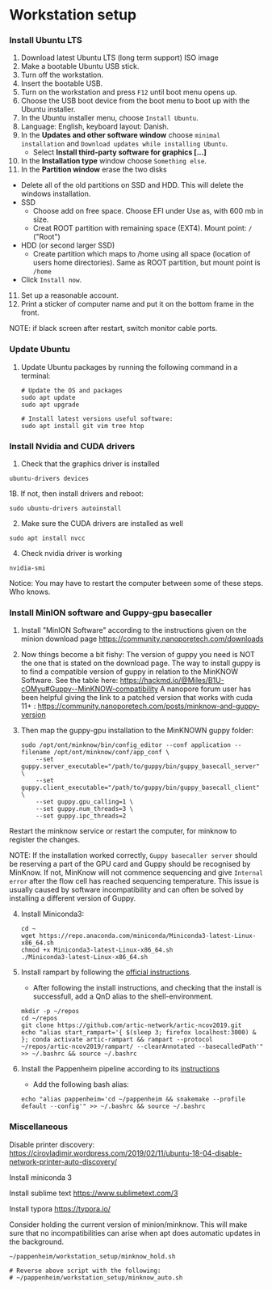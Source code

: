 # Workstation setup

### Install Ubuntu LTS


1. Download latest Ubuntu LTS (long term support) ISO image
2. Make a bootable Ubuntu USB stick.
3. Turn off the workstation.
4. Insert the bootable USB.
5. Turn on the workstation and press `F12` until boot menu opens up.
6. Choose the USB boot device from the boot menu to boot up with the Ubuntu installer.
7. In the Ubuntu installer menu, choose `Install Ubuntu`.
8. Language: English, keyboard layout: Danish.
7. In the **Updates and other software window** choose `minimal installation` and `Download updates while installing Ubuntu`.
   * Select **Install third-party software for graphics [...]**
9. In the **Installation type** window choose `Something else`.
10. In the **Partition window** erase the two disks
   * Delete all of the old partitions on SSD and HDD. This will delete the windows installation.
   * SSD
     * Choose add on free space. Choose EFI under Use as, with 600 mb in size.
     * Creat ROOT partition with remaining space (EXT4). Mount point: `/` ("Root")
   * HDD (or second larger SSD)
     * Create partition which maps to /home using all space (location of users home directories). Same as ROOT partition, but mount point is `/home`
   * Click `Install now`.
11. Set up a reasonable account. 
12. Print a sticker of computer name and put it on the bottom frame in the front.

NOTE: if black screen after restart, switch monitor cable ports.

### Update Ubuntu

1. Update Ubuntu packages by running the following command in a terminal:
   ```
   # Update the OS and packages
   sudo apt update
   sudo apt upgrade
   
   # Install latest versions useful software:
   sudo apt install git vim tree htop
   ```


### Install Nvidia and CUDA drivers




1. Check that the graphics driver is installed
  ```
  ubuntu-drivers devices
  ```

1B. If not, then install drivers and reboot:
  ```
  sudo ubuntu-drivers autoinstall
  ```
   
2. Make sure the CUDA drivers are installed as well

  ```
  sudo apt install nvcc
  ```

4. Check nvidia driver is working

  ```
  nvidia-smi
  ```

Notice: You may have to restart the computer between some of these steps. Who knows.



### Install MinION software and Guppy-gpu basecaller

1. Install "MinION Software" according to the instructions given on the minion download page
   https://community.nanoporetech.com/downloads
   
2. Now things become a bit fishy: The version of guppy you need is NOT the one that is stated on the download page.
   The way to install guppy is to find a compatible version of guppy in relation to the MinKNOW Software. See the table here: https://hackmd.io/@Miles/B1U-cOMyu#Guppy--MinKNOW-compatibility
   A nanopore forum user has been helpful giving the link to a patched version that works with cuda 11+ : https://community.nanoporetech.com/posts/minknow-and-guppy-version
   
3. Then map the guppy-gpu installation to the MinKNOWN guppy folder:

   ```
   sudo /opt/ont/minknow/bin/config_editor --conf application --filename /opt/ont/minknow/conf/app_conf \
       --set guppy.server_executable="/path/to/guppy/bin/guppy_basecall_server" \
       --set guppy.client_executable="/path/to/guppy/bin/guppy_basecall_client" \
       --set guppy.gpu_calling=1 \
       --set guppy.num_threads=3 \
       --set guppy.ipc_threads=2
   ```

 Restart the minknow service or restart the computer, for minknow to register the changes. 
   
NOTE: If the installation worked correctly, `Guppy basecaller server` should be reserving a part of the GPU card and Guppy should be recognised by MinKnow. If not, MinKnow will not commence sequencing and give `Internal error` after the flow cell has reached sequencing temperature. This issue is usually caused by software incompatibility  and can often be solved by installing a different version of Guppy.

4. Install Miniconda3:
   
    ```
    cd ~
    wget https://repo.anaconda.com/miniconda/Miniconda3-latest-Linux-x86_64.sh
    chmod +x Miniconda3-latest-Linux-x86_64.sh
    ./Miniconda3-latest-Linux-x86_64.sh
    ```

5. Install rampart by following the [official instructions](https://github.com/artic-network/rampart/blob/master/docs/installation.md#install-from-conda).

    * After following the install instructions, and checking that the install is successfull, add a QnD alias to the shell-environment.
    ```
    mkdir -p ~/repos
    cd ~/repos
    git clone https://github.com/artic-network/artic-ncov2019.git
    echo "alias start_rampart='{ $(sleep 3; firefox localhost:3000) & }; conda activate artic-rampart && rampart --protocol ~/repos/artic-ncov2019/rampart/ --clearAnnotated --basecalledPath'" >> ~/.bashrc && source ~/.bashrc
    ```
    
6. Install the Pappenheim pipeline according to its [instructions](https://github.com/KMA-Aarhus/pappenheim#installation)
   * Add the following bash alias:
   ```
   echo "alias pappenheim='cd ~/pappenheim && snakemake --profile default --config'" >> ~/.bashrc && source ~/.bashrc
   ```
   
   
### Miscellaneous

Disable printer discovery: https://cirovladimir.wordpress.com/2019/02/11/ubuntu-18-04-disable-network-printer-auto-discovery/



Install miniconda 3

Install sublime text https://www.sublimetext.com/3

Install typora https://typora.io/





Consider holding the current version of minion/minknow. This will make sure that no incompatibilities can arise when apt does automatic updates in the background.
```
~/pappenheim/workstation_setup/minknow_hold.sh 

# Reverse above script with the following:
# ~/pappenheim/workstation_setup/minknow_auto.sh 



```
